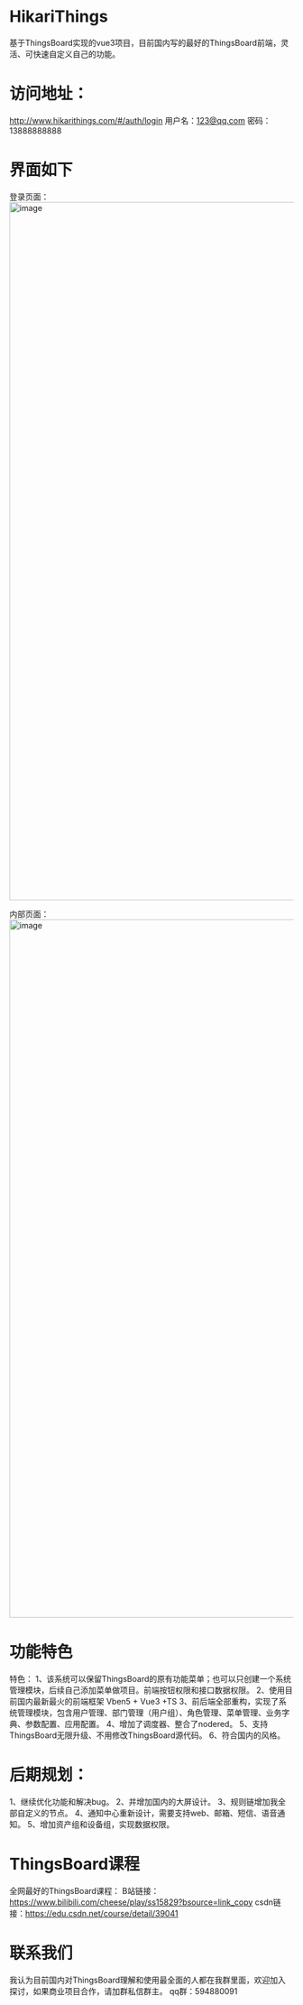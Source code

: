 # HikariThings
基于ThingsBoard实现的vue3项目，目前国内写的最好的ThingsBoard前端，灵活、可快速自定义自己的功能。

# 访问地址：
http://www.hikarithings.com/#/auth/login
用户名：123@qq.com
密码：  13888888888

# 界面如下
登录页面：
<img width="2555" height="1238" alt="image" src="https://github.com/user-attachments/assets/54963075-28ed-45d8-9b6c-e893a646512f" />

内部页面：
<img width="2554" height="1238" alt="image" src="https://github.com/user-attachments/assets/712cc9a9-71cd-4a64-9c0c-a9561d7e670d" />

# 功能特色
特色：
1、该系统可以保留ThingsBoard的原有功能菜单；也可以只创建一个系统管理模块，后续自己添加菜单做项目。前端按钮权限和接口数据权限。
2、使用目前国内最新最火的前端框架 Vben5 + Vue3 +TS
3、前后端全部重构，实现了系统管理模块，包含用户管理、部门管理（用户组）、角色管理、菜单管理、业务字典、参数配置、应用配置。
4、增加了调度器、整合了nodered。
5、支持ThingsBoard无限升级、不用修改ThingsBoard源代码。
6、符合国内的风格。

# 后期规划：
1、继续优化功能和解决bug。
2、并增加国内的大屏设计。
3、规则链增加我全部自定义的节点。
4、通知中心重新设计，需要支持web、邮箱、短信、语音通知。
5、增加资产组和设备组，实现数据权限。

# ThingsBoard课程
全网最好的ThingsBoard课程：
B站链接： https://www.bilibili.com/cheese/play/ss15829?bsource=link_copy
csdn链接：https://edu.csdn.net/course/detail/39041

# 联系我们
我认为目前国内对ThingsBoard理解和使用最全面的人都在我群里面，欢迎加入探讨，如果商业项目合作，请加群私信群主。
qq群：594880091

